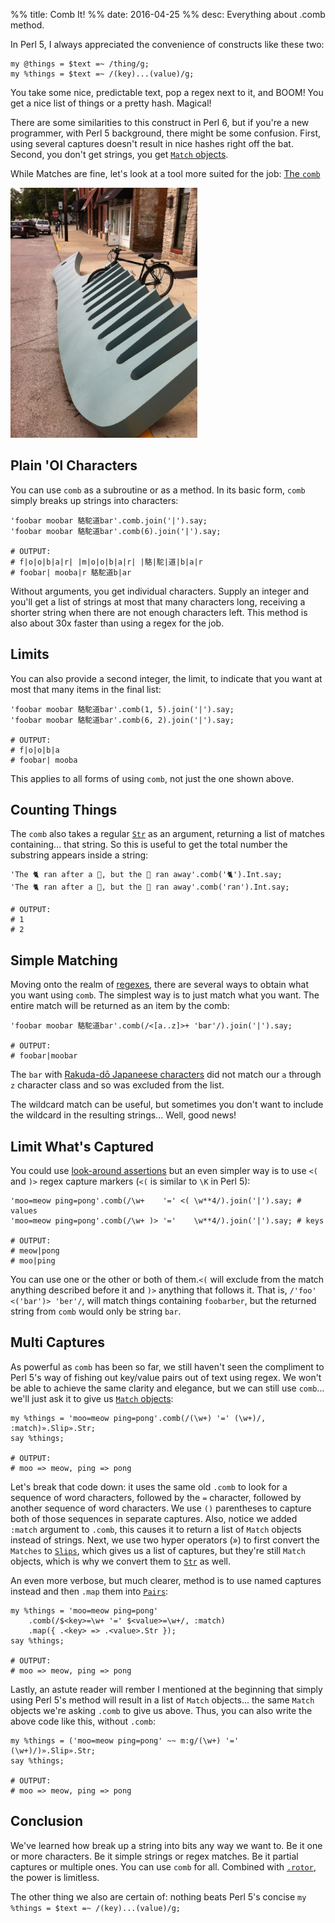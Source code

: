 %% title: Comb It!
%% date: 2016-04-25
%% desc: Everything about .comb method.

In Perl 5, I always appreciated the convenience of constructs like these two:

    my @things = $text =~ /thing/g;
    my %things = $text =~ /(key)...(value)/g;

You take some nice, predictable text, pop a regex next to it, and BOOM! You get
a nice list of things or a pretty hash. Magical!

There are some similarities to this construct in Perl 6, but if you're a new
programmer, with Perl 5 background, there might be some confusion. First,
using several captures doesn't result in nice hashes right off the bat. Second,
you don't get strings, you get [`Match` objects](http://docs.perl6.org/type/Match).

While Matches are fine, let's look at a tool more suited for the job:
[The `comb`](http://docs.perl6.org/routine/comb)

<img src="/assets/stock/20160425-Perl6-Comb-It.jpg" height=400>

## Plain 'Ol Characters

You can use `comb` as a subroutine or as a method. In its basic form, `comb`
simply breaks up strings into characters:

    'foobar moobar 駱駝道bar'.comb.join('|').say;
    'foobar moobar 駱駝道bar'.comb(6).join('|').say;

    # OUTPUT:
    # f|o|o|b|a|r| |m|o|o|b|a|r| |駱|駝|道|b|a|r
    # foobar| mooba|r 駱駝道b|ar

Without arguments, you get individual characters. Supply an integer and you'll
get a list of strings at most that many characters long, receiving a
shorter string when there are not enough characters left. This method is
also about 30x faster than using a regex for the job.

## Limits

You can also provide a second integer, the limit, to indicate that you want
at most that many items in the final list:

    'foobar moobar 駱駝道bar'.comb(1, 5).join('|').say;
    'foobar moobar 駱駝道bar'.comb(6, 2).join('|').say;

    # OUTPUT:
    # f|o|o|b|a
    # foobar| mooba

This applies to all forms of using `comb`, not just the one shown above.

## Counting Things

The `comb` also takes a regular [`Str`](http://docs.perl6.org/type/Str) as an
argument, returning a list of matches
containing... that string. So this is useful to get the total number the
substring appears inside a string:

    'The 🐈 ran after a 🐁, but the 🐁 ran away'.comb('🐈').Int.say;
    'The 🐈 ran after a 🐁, but the 🐁 ran away'.comb('ran').Int.say;

    # OUTPUT:
    # 1
    # 2

## Simple Matching

Moving onto the realm of [regexes](http://docs.perl6.org/language/regexes),
there are several ways to obtain what you want using `comb`. The simplest
way is to just match what you want. The entire match will be returned as an
item by the comb:

    'foobar moobar 駱駝道bar'.comb(/<[a..z]>+ 'bar'/).join('|').say;

    # OUTPUT:
    # foobar|moobar

The `bar` with [Rakuda-dō Japaneese characters](https://en.wikipedia.org/wiki/Rakudo_Perl_6#Name) did not match our `a` through
`z` character class and so was excluded from the list.

The wildcard match can be useful, but sometimes you don't want to include
the wildcard in the resulting strings... Well, good news!

## Limit What's Captured

You could use [look-around assertions](http://docs.perl6.org/language/regexes#Look-around_assertions) but an even simpler way is to
use `<(` and `)>` regex capture markers (`<(` is similar to `\K` in Perl 5):

    'moo=meow ping=pong'.comb(/\w+    '=' <( \w**4/).join('|').say; # values
    'moo=meow ping=pong'.comb(/\w+ )> '='    \w**4/).join('|').say; # keys

    # OUTPUT:
    # meow|pong
    # moo|ping

You can use one or the other or both of them.`<(` will exclude from the match
anything described before it and `)>` anything that follows it. That is,
`/'foo' <('bar')> 'ber'/`, will match things containing `foobarber`, but
the returned string from `comb` would only be string `bar`.

## Multi Captures

As powerful as `comb` has been so far, we still haven't seen the compliment
to Perl 5's way of fishing out key/value pairs out of text using regex. We
won't be able to achieve the same clarity and elegance, but we can still
use `comb`... we'll just ask it to give us [`Match` objects](http://docs.perl6.org/type/Match):

    my %things = 'moo=meow ping=pong'.comb(/(\w+) '=' (\w+)/, :match)».Slip».Str;
    say %things;

    # OUTPUT:
    # moo => meow, ping => pong

Let's break that code down:
it uses the same old `.comb` to look for a sequence of word characters, followed by
the `=` character, followed by another sequence of word characters. We use
`()` parentheses to capture both of those sequences in separate captures. Also,
notice we added `:match` argument to `.comb`, this causes it to return a list
of `Match` objects instead of strings. Next, we use two hyper operators (») to
first convert the `Matches` to [`Slips`](http://docs.perl6.org/type/Slip), which gives us a list of captures, but they're still `Match` objects, which is
why we convert them to [`Str`](http://docs.perl6.org/type/Str) as well.

An even more verbose, but much clearer, method is to use named captures instead
and then `.map` them into [`Pairs`](http://docs.perl6.org/type/Pair):

    my %things = 'moo=meow ping=pong'
        .comb(/$<key>=\w+ '=' $<value>=\w+/, :match)
        .map({ .<key> => .<value>.Str });
    say %things;

    # OUTPUT:
    # moo => meow, ping => pong

Lastly, an astute reader will rember I mentioned at the beginning that
simply using Perl 5's method
will result in a list of `Match` objects... the same `Match` objects we're
asking `.comb` to give us above. Thus, you can also write the above code like
this, without `.comb`:

    my %things = ('moo=meow ping=pong' ~~ m:g/(\w+) '=' (\w+)/)».Slip».Str;
    say %things;

    # OUTPUT:
    # moo => meow, ping => pong

## Conclusion

We've learned how break up a string into bits any way we want to. Be it one or more characters. Be it simple strings or regex matches. Be it partial captures
or multiple ones. You can use `comb` for all. Combined with [`.rotor`](http://blogs.perl.org/users/zoffix_znet/2016/01/perl-6-rotor-the-king-of-list-manipulation.html), the power is limitless.

The other thing we also are certain of: nothing beats Perl 5's concise
`my %things = $text =~ /(key)...(value)/g;`
